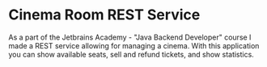 # Cinema Room REST Service

As a part of the Jetbrains Academy - "Java Backend Developer" course I made a REST service allowing for managing a cinema. With this application you can show available seats, sell and refund tickets, and show statistics.



